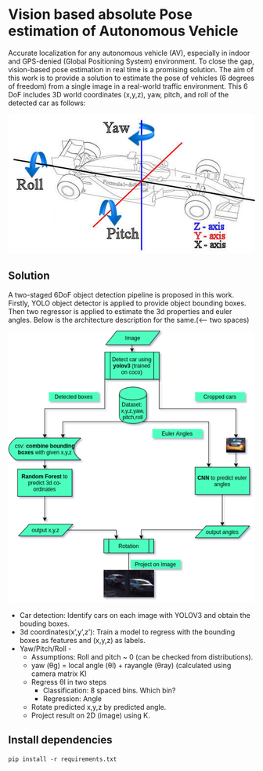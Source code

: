 # Vision based absolute Pose estimation of Autonomous Vehicle

Accurate localization for any autonomous vehicle (AV), especially in indoor and GPS-denied (Global Positioning System) environment. To close the gap, vision-based pose estimation in real time is a promising solution. The aim of this work is to provide a solution to estimate the pose of vehicles (6 degrees of freedom) from a single image in a real-world traffic environment. This 6 DoF includes 3D world coordinates (x,y,z), yaw, pitch, and roll of the detected car as follows:
<p align="center">
  <img src="images/motion_yaw_pitch_roll.jpg" />
</p>

## Solution

A two-staged 6DoF object detection pipeline is proposed in this work. Firstly, YOLO object detector is applied to provide object bounding boxes. Then two regressor is applied to estimate the 3d properties and euler angles.
Below is the architecture description for the same.(<-- two spaces)


<p align="center">
  <img src="images/diagram2.png" />
</p>


- Car detection: Identify cars on each image with YOLOV3 and obtain the bouding boxes.
- 3d coordinates(x’,y’,z’): Train a model to regress with the bounding boxes as features and (x,y,z) as labels.
- Yaw/Pitch/Roll - 
  - Assumptions: Roll and pitch ~ 0 (can be checked from distributions).
  - yaw  (θg) = local angle (θl) + rayangle (θray) (calculated using camera matrix K)
  - Regress θl in two steps
    - Classification:  8 spaced bins. Which bin?
    - Regression: Angle
  - Rotate predicted x,y,z by predicted angle.
  - Project result on 2D (image) using K.


## Install dependencies
```
pip install -r requirements.txt
```
